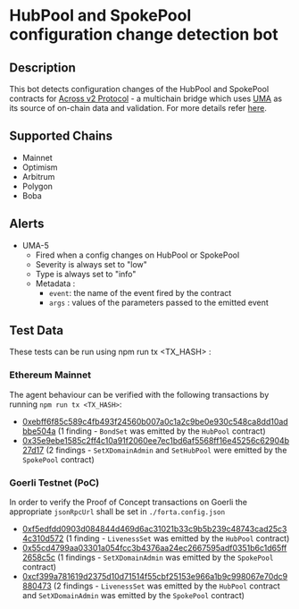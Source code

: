 # HubPool and SpokePool configuration change detection bot

## Description

This bot detects configuration changes of the HubPool and SpokePool contracts for  [Across v2 Protocol](https://across.to/) - a multichain bridge which uses [UMA](https://umaproject.org/) as its source of on-chain data and validation. For more details refer [here](https://discourse.umaproject.org/t/forta-monitors-across-v2-request-for-proposals/1569).

## Supported Chains
- Mainnet
- Optimism
- Arbitrum
- Polygon
- Boba
  
## Alerts

- UMA-5
  - Fired when a config changes on HubPool or SpokePool
  - Severity is always set to "low" 
  - Type is always set to "info"
  - Metadata :
      - `event`: the name of the event fired by the contract
      - `args` : values of the parameters passed to the emitted event
  
## Test Data

These tests can be run using npm run tx <TX_HASH> :

### Ethereum Mainnet

The agent behaviour can be verified with the following transactions by running `npm run tx <TX_HASH>`:
- [0xebff6f85c589c4fb493f24560b007a0c1a2c9be0e930c548ca8dd10adbbe504a](https://etherscan.io/tx/0xebff6f85c589c4fb493f24560b007a0c1a2c9be0e930c548ca8dd10adbbe504a) (1 finding - `BondSet` was emitted by the `HubPool` contract)
- [0x35e9ebe1585c2ff4c10a91f2060ee7ec1bd6af5568ff16e45256c62904b27d17](https://etherscan.io/tx/0x35e9ebe1585c2ff4c10a91f2060ee7ec1bd6af5568ff16e45256c62904b27d17) (2 findings - `SetXDomainAdmin` and `SetHubPool` were emitted by the `SpokePool` contract) 

 ### Goerli Testnet (PoC)

In order to verify the Proof of Concept transactions on Goerli the appropriate `jsonRpcUrl` shall be set in `./forta.config.json`

- [0xf5edfdd0903d084844d469d6ac31021b33c9b5b239c48743cad25c34c310d572](https://goerli.etherscan.io/tx/0xf5edfdd0903d084844d469d6ac31021b33c9b5b239c48743cad25c34c310d572) (1 finding - `LivenessSet` was emitted by the `HubPool` contract)
- [0x55cd4799aa03301a054fcc3b4376aa24ec2667595adf0351b6c1d65ff2658c5c](https://goerli.etherscan.io/tx/0x55cd4799aa03301a054fcc3b4376aa24ec2667595adf0351b6c1d65ff2658c5c) (1 findings - `SetXDomainAdmin` was emitted by the `SpokePool` contract)
- [0xcf399a781619d2375d10d71514f55cbf25153e966a1b9c998067e70dc9880473](https://goerli.etherscan.io/tx/0xcf399a781619d2375d10d71514f55cbf25153e966a1b9c998067e70dc9880473) (2 findings - `LivenessSet` was emitted by the `HubPool` contract and `SetXDomainAdmin` was emitted by the `SpokePool` contract)